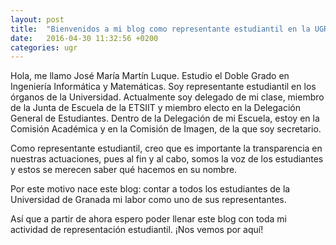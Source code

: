 ```yaml
---
layout: post
title:  "Bienvenidos a mi blog como representante estudiantil en la UGR"
date:   2016-04-30 11:32:56 +0200
categories: ugr
---
```


Hola, me llamo José María Martín Luque. Estudio el Doble Grado en Ingeniería Informática y Matemáticas. Soy representante estudiantil en los órganos de la Universidad. Actualmente soy delegado de mi clase, miembro de la Junta de Escuela de la ETSIIT y miembro electo en la Delegación General de Estudiantes. Dentro de la Delegación de mi Escuela, estoy en la Comisión Académica y en  la Comisión de Imagen, de la que soy secretario.

Como representante estudiantil, creo que es importante la transparencia en nuestras actuaciones, pues al fin y al cabo, somos la voz de los estudiantes y estos se merecen saber qué hacemos en su nombre.

Por este motivo nace este blog: contar a todos los estudiantes de la Universidad de Granada mi labor como uno de sus representantes.

Así que a partir de ahora espero poder llenar este blog con toda mi actividad de representación estudiantil. ¡Nos vemos por aquí!
